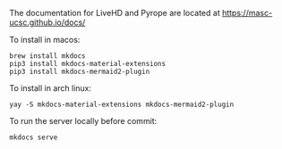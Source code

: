 
 The documentation for LiveHD and Pyrope are located at https://masc-ucsc.github.io/docs/

To install in macos:

```
brew install mkdocs
pip3 install mkdocs-material-extensions
pip3 install mkdocs-mermaid2-plugin
```

To install in arch linux:

```
yay -S mkdocs-material-extensions mkdocs-mermaid2-plugin
```

To run the server locally before commit:
```
mkdocs serve
```
